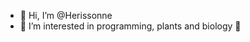 - 👋 Hi, I’m @Herissonne
- 👀 I’m interested in programming, plants and biology 🌱

<!---
Herissonne/Herissonne is a ✨ special ✨ repository because its `README.md` (this file) appears on your GitHub profile.
You can click the Preview link to take a look at your changes.
--->
